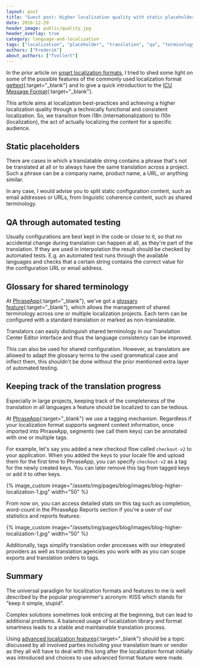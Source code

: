 ```yaml
---
layout: post
title: "Guest post: Higher localization quality with static placeholders"
date: 2016-12-29
header_image: public/quality.jpg
header_overlay: true
category: language-and-localization
tags: ["localization", "placeholder", "translation", "qa", "terminology"]
authors: ["Frederik"]
about_authors: ["fvollert"]
---
```

In the prior article on [smart localization formats](/blog/language-and-localization/smart-localization-formats/), I tried to shed some light on some of the possible features of the commonly used localization format [gettext](https://www.gnu.org/software/gettext/){:target="_blank"} and to give a quick introduction to the [ICU Message Format](http://userguide.icu-project.org/formatparse/messages){:target="_blank"}.

This article aims at localization best-practices and achieving a higher localization quality through a technically functional and consistent localization.
So, we transition from i18n (internationalization) to l10n (localization), the act of actually localizing the content for a specific audience.

## Static placeholders

There are cases in which a translatable string contains a phrase that's not be translated at all or to always have the same translation across a project.
Such a phrase can be a company name, product name, a URL, or anything similar.

In any case, I would advise you to split static configuration content, such as email addresses or URLs, from linguistic coherence content, such as shared terminology.

## QA through automated testing

Usually configurations are best kept in the code or close to it, so that no accidental change during translation can happen at all, as they're part of the translation.
If they are used in interpolation the result should be checked by automated tests.
E.g. an automated test runs through the available languages and checks that a certain string contains the correct value for the configuration URL or email address.

## Glossary for shared terminology

At [PhraseApp](https://phrase.com/){:target="_blank"}, we've got a [glossary feature](https://help.phrase.com/help/translation-glossary){:target="_blank"}, which allows the management of shared terminology across one or multiple localization projects.
Each term can be configured with a standard translation or marked as non-translatable.

Translators can easily distinguish shared terminology in our Translation Center Editor interface and thus the language consistency can be improved.

This can also be used for shared configuration.
However, as translators are allowed to adapt the glossary terms to the used grammatical case and inflect them, this shouldn't be done without the prior mentioned extra layer of automated testing.

## Keeping track of the translation progress

Especially in large projects, keeping track of the completeness of the translation in all languages a feature should be localized to can be tedious.

At [PhraseApp](https://phrase.com/){:target="_blank"} we use a tagging mechanism.
Regardless if your localization format supports segment context information, once imported into PhraseApp, segments (we call them keys) can be annotated with one or multiple tags.

For example, let's say you added a new checkout flow called `checkout-v2` to your application.
When you added the keys to your locale file and upload them for the first time to PhraseApp, you can specify `checkout-v2` as a tag for the newly created keys. You can later remove this tag from tagged keys or add it to other keys.

{% image_custom image="/assets/img/pages/blog/images/blog-higher-localization-1.jpg" width="50" %}

From now on, you can access detailed stats on this tag such as completion, word-count in the PhraseApp Reports section if you're a user of our statistics and reports features:

{% image_custom image="/assets/img/pages/blog/images/blog-higher-localization-1.jpg" width="50" %}

Additionally, tags simplify translation order processes with our integrated providers as well as translation agencies you work with as you can scope exports and translation orders to tags.

## Summary

The universal paradigm for localization formats and features to me is well described by the popular programmer's acronym: KISS which stands for "keep it simple, stupid".

Complex solutions sometimes look enticing at the beginning, but can lead to additional problems.
A balanced usage of localization library and format smartness leads to a stable and maintainable translation process.

Using [advanced localization features](https://phrase.com/features){:target="_blank"} should be a topic discussed by all involved parties including your translation team or vendor as they all will have to deal with this long after the localization format initially was introduced and choices to use advanced format feature were made.
